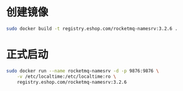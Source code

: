 创建镜像
======
```bash
sudo docker build -t registry.eshop.com/rocketmq-namesrv:3.2.6 .
``` 

正式启动
======
```bash
sudo docker run --name rocketmq-namesrv -d -p 9876:9876 \
    -v /etc/localtime:/etc/localtime:ro \
    registry.eshop.com/rocketmq-namesrv:3.2.6
``` 